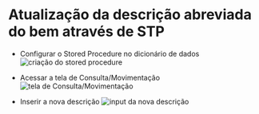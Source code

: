 # Atualização da descrição abreviada do bem através de STP

- Configurar o Stored Procedure no dicionário de dados
  ![criação do stored procedure](https://thumbs2.imgbox.com/ba/ce/zKHbqGsD_t.png)

- Acessar a tela de Consulta/Movimentação
  ![tela de Consulta/Movimentação](https://images2.imgbox.com/cb/19/gsE6ypzh_o.png)

- Inserir a nova descrição
  ![input da nova descrição](https://images2.imgbox.com/fd/2b/ngRK78P1_o.png)
